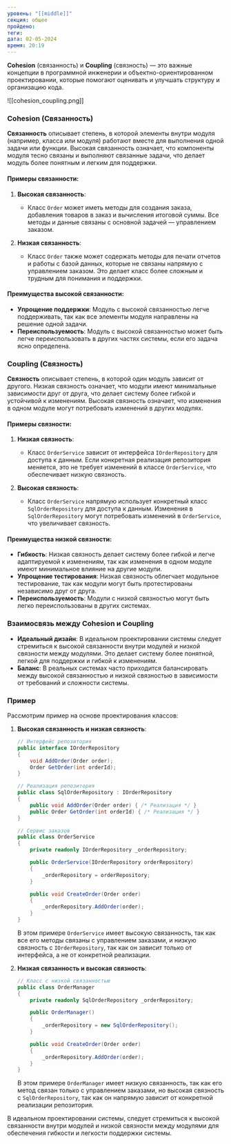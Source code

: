 ```yaml
---
уровень: "[[middle]]"
секция: общее
пройдено: 
теги: 
дата: 02-05-2024
время: 20:19
---
```

**Cohesion** (связанность) и **Coupling** (связность) — это важные концепции в программной инженерии и объектно-ориентированном проектировании, которые помогают оценивать и улучшать структуру и организацию кода.

![[cohesion_coupling.png]]

### Cohesion (Связанность)

**Связанность** описывает степень, в которой элементы внутри модуля (например, класса или модуля) работают вместе для выполнения одной задачи или функции. Высокая связанность означает, что компоненты модуля тесно связаны и выполняют связанные задачи, что делает модуль более понятным и легким для поддержки.

#### Примеры связанности:

1. **Высокая связанность**:
   - Класс `Order` может иметь методы для создания заказа, добавления товаров в заказ и вычисления итоговой суммы. Все методы и данные связаны с основной задачей — управлением заказом.

2. **Низкая связанность**:
   - Класс `Order` также может содержать методы для печати отчетов и работы с базой данных, которые не связаны напрямую с управлением заказом. Это делает класс более сложным и трудным для понимания и поддержки.

#### Преимущества высокой связанности:

- **Упрощение поддержки**: Модуль с высокой связанностью легче поддерживать, так как все элементы модуля направлены на решение одной задачи.
- **Переиспользуемость**: Модуль с высокой связанностью может быть легче переиспользовать в других частях системы, если его задача ясно определена.

### Coupling (Связность)

**Связность** описывает степень, в которой один модуль зависит от другого. Низкая связность означает, что модули имеют минимальные зависимости друг от друга, что делает систему более гибкой и устойчивой к изменениям. Высокая связность означает, что изменения в одном модуле могут потребовать изменений в других модулях.

#### Примеры связности:

1. **Низкая связность**:
   - Класс `OrderService` зависит от интерфейса `IOrderRepository` для доступа к данным. Если конкретная реализация репозитория меняется, это не требует изменений в классе `OrderService`, что обеспечивает низкую связность.

2. **Высокая связность**:
   - Класс `OrderService` напрямую использует конкретный класс `SqlOrderRepository` для доступа к данным. Изменения в `SqlOrderRepository` могут потребовать изменений в `OrderService`, что увеличивает связность.

#### Преимущества низкой связности:

- **Гибкость**: Низкая связность делает систему более гибкой и легче адаптируемой к изменениям, так как изменения в одном модуле имеют минимальное влияние на другие модули.
- **Упрощение тестирования**: Низкая связность облегчает модульное тестирование, так как модули могут быть протестированы независимо друг от друга.
- **Переиспользуемость**: Модули с низкой связностью могут быть легко переиспользованы в других системах.

### Взаимосвязь между Cohesion и Coupling

- **Идеальный дизайн**: В идеальном проектировании системы следует стремиться к высокой связанности внутри модулей и низкой связности между модулями. Это делает систему более понятной, легкой для поддержки и гибкой к изменениям.
- **Баланс**: В реальных системах часто приходится балансировать между высокой связанностью и низкой связностью в зависимости от требований и сложности системы.

### Пример

Рассмотрим пример на основе проектирования классов:

1. **Высокая связанность и низкая связность**:
   ```csharp
   // Интерфейс репозитория
   public interface IOrderRepository
   {
       void AddOrder(Order order);
       Order GetOrder(int orderId);
   }

   // Реализация репозитория
   public class SqlOrderRepository : IOrderRepository
   {
       public void AddOrder(Order order) { /* Реализация */ }
       public Order GetOrder(int orderId) { /* Реализация */ }
   }

   // Сервис заказов
   public class OrderService
   {
       private readonly IOrderRepository _orderRepository;

       public OrderService(IOrderRepository orderRepository)
       {
           _orderRepository = orderRepository;
       }

       public void CreateOrder(Order order)
       {
           _orderRepository.AddOrder(order);
       }
   }
   ```
   В этом примере `OrderService` имеет высокую связанность, так как все его методы связаны с управлением заказами, и низкую связность с `IOrderRepository`, так как он зависит только от интерфейса, а не от конкретной реализации.

2. **Низкая связанность и высокая связность**:
   ```csharp
   // Класс с низкой связанностью
   public class OrderManager
   {
       private readonly SqlOrderRepository _orderRepository;

       public OrderManager()
       {
           _orderRepository = new SqlOrderRepository();
       }

       public void CreateOrder(Order order)
       {
           _orderRepository.AddOrder(order);
       }
   }
   ```
   В этом примере `OrderManager` имеет низкую связанность, так как его метод связан только с управлением заказами, но высокая связность с `SqlOrderRepository`, так как он напрямую зависит от конкретной реализации репозитория.

В идеальном проектировании системы, следует стремиться к высокой связанности внутри модулей и низкой связности между модулями для обеспечения гибкости и легкости поддержки системы.
